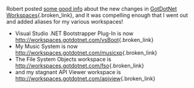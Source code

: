 Robert posted [some good info](http://weblogs.asp.net/rmclaws/posts/32898.aspx) about the new changes in [GotDotNet Workspaces](http://www.gotdotnet.com/Community/Workspaces/default.aspx){.broken_link}, and it was compelling enough that I went out and added aliases for my various workspaces!



  * Visual Studio .NET Bootstrapper Plug-In is now <http://workspaces.gotdotnet.com/vsBoot>{.broken_link}
  * My Music System is now <http://workspaces.gotdotnet.com/musicxp>{.broken_link}
  * The File System Objects workspace is <http://workspaces.gotdotnet.com/fso>{.broken_link}
  * and my stagnant API Viewer workspace is <http://workspaces.gotdotnet.com/apiview>{.broken_link}